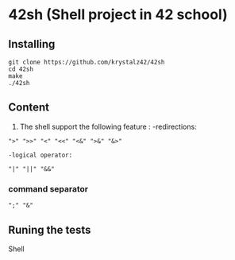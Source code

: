 # 42sh (Shell project in 42 school)

## Installing

```
git clone https://github.com/krystalz42/42sh
cd 42sh
make
./42sh
```

## Content

1.  The shell support the following feature :
    -redirections:
```
">" ">>" "<" "<<" "<&" ">&" "&>"
```
    -logical operator:

```
"|" "||" "&&" 
```

### command separator

```
";" "&"
```

## Runing the tests

Shell 
